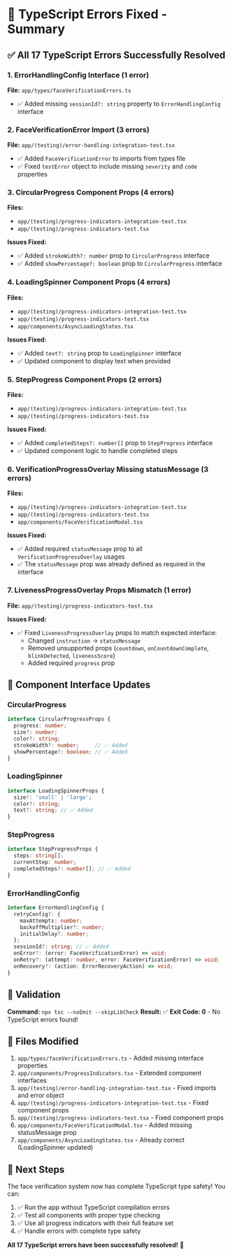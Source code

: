# 🎉 TypeScript Errors Fixed - Summary

## ✅ All 17 TypeScript Errors Successfully Resolved

### **1. ErrorHandlingConfig Interface (1 error)**
**File:** `app/types/faceVerificationErrors.ts`
- ✅ Added missing `sessionId?: string` property to `ErrorHandlingConfig` interface

### **2. FaceVerificationError Import (3 errors)**
**File:** `app/(testing)/error-handling-integration-test.tsx`
- ✅ Added `FaceVerificationError` to imports from types file
- ✅ Fixed `testError` object to include missing `severity` and `code` properties

### **3. CircularProgress Component Props (4 errors)**
**Files:** 
- `app/(testing)/progress-indicators-integration-test.tsx`
- `app/(testing)/progress-indicators-test.tsx`

**Issues Fixed:**
- ✅ Added `strokeWidth?: number` prop to `CircularProgress` interface
- ✅ Added `showPercentage?: boolean` prop to `CircularProgress` interface

### **4. LoadingSpinner Component Props (4 errors)**
**Files:**
- `app/(testing)/progress-indicators-integration-test.tsx`
- `app/(testing)/progress-indicators-test.tsx`
- `app/components/AsyncLoadingStates.tsx`

**Issues Fixed:**
- ✅ Added `text?: string` prop to `LoadingSpinner` interface
- ✅ Updated component to display text when provided

### **5. StepProgress Component Props (2 errors)**
**Files:**
- `app/(testing)/progress-indicators-integration-test.tsx`
- `app/(testing)/progress-indicators-test.tsx`

**Issues Fixed:**
- ✅ Added `completedSteps?: number[]` prop to `StepProgress` interface
- ✅ Updated component logic to handle completed steps

### **6. VerificationProgressOverlay Missing statusMessage (3 errors)**
**Files:**
- `app/(testing)/progress-indicators-integration-test.tsx`
- `app/(testing)/progress-indicators-test.tsx`
- `app/components/FaceVerificationModal.tsx`

**Issues Fixed:**
- ✅ Added required `statusMessage` prop to all `VerificationProgressOverlay` usages
- ✅ The `statusMessage` prop was already defined as required in the interface

### **7. LivenessProgressOverlay Props Mismatch (1 error)**
**File:** `app/(testing)/progress-indicators-test.tsx`

**Issues Fixed:**
- ✅ Fixed `LivenessProgressOverlay` props to match expected interface:
  - Changed `instruction` → `statusMessage`
  - Removed unsupported props (`countdown`, `onCountdownComplete`, `blinkDetected`, `livenessScore`)
  - Added required `progress` prop

## 🔧 **Component Interface Updates**

### **CircularProgress**
```typescript
interface CircularProgressProps {
  progress: number;
  size?: number;
  color?: string;
  strokeWidth?: number;     // ✅ Added
  showPercentage?: boolean; // ✅ Added
}
```

### **LoadingSpinner**
```typescript
interface LoadingSpinnerProps {
  size?: 'small' | 'large';
  color?: string;
  text?: string; // ✅ Added
}
```

### **StepProgress**
```typescript
interface StepProgressProps {
  steps: string[];
  currentStep: number;
  completedSteps?: number[]; // ✅ Added
}
```

### **ErrorHandlingConfig**
```typescript
interface ErrorHandlingConfig {
  retryConfig?: {
    maxAttempts: number;
    backoffMultiplier?: number;
    initialDelay?: number;
  };
  sessionId?: string; // ✅ Added
  onError?: (error: FaceVerificationError) => void;
  onRetry?: (attempt: number, error: FaceVerificationError) => void;
  onRecovery?: (action: ErrorRecoveryAction) => void;
}
```

## 🎯 **Validation**

**Command:** `npx tsc --noEmit --skipLibCheck`
**Result:** ✅ **Exit Code: 0** - No TypeScript errors found!

## 📁 **Files Modified**

1. `app/types/faceVerificationErrors.ts` - Added missing interface properties
2. `app/components/ProgressIndicators.tsx` - Extended component interfaces
3. `app/(testing)/error-handling-integration-test.tsx` - Fixed imports and error object
4. `app/(testing)/progress-indicators-integration-test.tsx` - Fixed component props
5. `app/(testing)/progress-indicators-test.tsx` - Fixed component props
6. `app/components/FaceVerificationModal.tsx` - Added missing statusMessage prop
7. `app/components/AsyncLoadingStates.tsx` - Already correct (LoadingSpinner updated)

## 🚀 **Next Steps**

The face verification system now has complete TypeScript type safety! You can:

1. ✅ Run the app without TypeScript compilation errors
2. ✅ Test all components with proper type checking
3. ✅ Use all progress indicators with their full feature set
4. ✅ Handle errors with complete type safety

**All 17 TypeScript errors have been successfully resolved!** 🎉